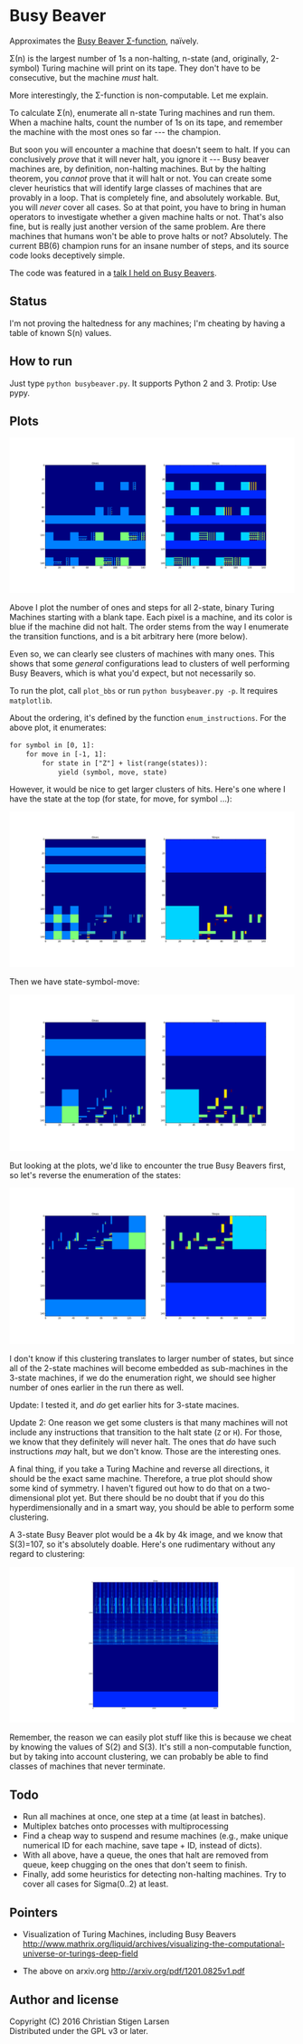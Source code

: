 Busy Beaver
===========

Approximates the [Busy Beaver Σ-function][busybeaver], naïvely.

Σ(n) is the largest number of 1s a non-halting, n-state (and, originally,
2-symbol) Turing machine will print on its tape. They don't have to be
consecutive, but the machine *must* halt.

More interestingly, the Σ-function is non-computable. Let me explain.

To calculate Σ(n), enumerate all n-state Turing machines and run them. When a
machine halts, count the number of 1s on its tape, and remember the machine
with the most ones so far --- the champion.

But soon you will encounter a machine that doesn't seem to halt. If you can
conclusively *prove* that it will never halt, you ignore it --- Busy beaver
machines are, by definition, non-halting machines. But by the halting theorem,
you *cannot* prove that it will halt or not. You can create some clever
heuristics that will identify large classes of machines that are provably in a
loop. That is completely fine, and absolutely workable. But, you will *never*
cover all cases. So at that point, you have to bring in human operators to
investigate whether a given machine halts or not. That's also fine, but is
really just another version of the same problem. Are there machines that humans
won't be able to prove halts or not? Absolutely. The current BB(6) champion
runs for an insane number of steps, and its source code looks deceptively
simple.

The code was featured in a [talk I held on Busy Beavers][talk].

Status
------

I'm not proving the haltedness for any machines; I'm cheating by having a table
of known S(n) values.

How to run
----------

Just type `python busybeaver.py`. It supports Python 2 and 3. Protip: Use pypy.

Plots
-----
![Plot of 2-state Busy Beavers](bb.png "2-state Busy Beavers")

Above I plot the number of ones and steps for all 2-state, binary Turing
Machines starting with a blank tape. Each pixel is a machine, and its color is
blue if the machine did not halt. The order stems from the way I enumerate the
transition functions, and is a bit arbitrary here (more below).

Even so, we can clearly see clusters of machines with many ones. This shows
that some *general* configurations lead to clusters of well performing Busy
Beavers, which is what you'd expect, but not necessarily so.

To run the plot, call `plot_bbs` or run `python busybeaver.py -p`. It requires
`matplotlib`.

About the ordering, it's defined by the function `enum_instructions`. For the
above plot, it enumerates:

    for symbol in [0, 1]:
        for move in [-1, 1]:
            for state in ["Z"] + list(range(states)):
                yield (symbol, move, state)

However, it would be nice to get larger clusters of hits. Here's one where I
have the state at the top (for state, for move, for symbol ...):

![Plot of 2-state Busy Beavers](bb-state-move-symb.png "2-state Busy Beavers")

Then we have state-symbol-move:

![Plot of 2-state Busy Beavers](bb-state-symb-move.png "2-state Busy Beavers")

But looking at the plots, we'd like to encounter the true Busy Beavers first,
so let's reverse the enumeration of the states:

![Plot of 2-state Busy Beavers](bb-rstate-symb-move.png "2-state Busy Beavers")

I don't know if this clustering translates to larger number of states, but
since all of the 2-state machines will become embedded as sub-machines in the
3-state machines, if we do the enumeration right, we should see higher number
of ones earlier in the run there as well.

Update: I tested it, and *do* get earlier hits for 3-state macines.

Update 2: One reason we get some clusters is that many machines will not
include any instructions that transition to the halt state (`Z` or `H`). For
those, we know that they definitely will never halt. The ones that *do* have
such instructions *may* halt, but we don't know. Those are the interesting
ones.

A final thing, if you take a Turing Machine and reverse all directions, it
should be the exact same machine. Therefore, a true plot should show some kind
of symmetry. I haven't figured out how to do that on a two-dimensional plot
yet. But there should be no doubt that if you do this hyperdimensionally and in
a smart way, you should be able to perform some clustering.

A 3-state Busy Beaver plot would be a 4k by 4k image, and we know that
S(3)=107, so it's absolutely doable. Here's one rudimentary without any regard
to clustering:

![Plot of 3-state Busy Beavers](bb-3state-ones.png "3-state Busy Beavers")

Remember, the reason we can easily plot stuff like this is because we cheat by
knowing the values of S(2) and S(3). It's still a non-computable function, but
by taking into account clustering, we can probably be able to find classes of
machines that never terminate.

Todo
----

  * Run all machines at once, one step at a time (at least in batches).
  * Multiplex batches onto processes with multiprocessing
  * Find a cheap way to suspend and resume machines (e.g., make unique
    numerical ID for each machine, save tape + ID, instead of dicts).
  * With all above, have a queue, the ones that halt are removed from queue,
    keep chugging on the ones that don't seem to finish.
  * Finally, add some heuristics for detecting non-halting machines. Try to
    cover all cases for Sigma(0..2) at least.

Pointers
--------

  * Visualization of Turing Machines, including Busy Beavers
    http://www.mathrix.org/liquid/archives/visualizing-the-computational-universe-or-turings-deep-field

  * The above on arxiv.org
    http://arxiv.org/pdf/1201.0825v1.pdf

Author and license
------------------

Copyright (C) 2016 Christian Stigen Larsen  
Distributed under the GPL v3 or later.

[busybeaver]: https://en.wikipedia.org/wiki/Busy_beaver
[talk]: https://speakerdeck.com/csl/the-busy-beaver-game
